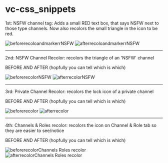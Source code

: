 # vc-css_snippets

1st: NSFW channel tag:
Adds a small RED text box, that says NSFW next to those type channels. Now also recolors the small triangle in the icon to be red.

![beforerecoloandmarkerrNSFW](https://github.com/KrstlSkll69/vc-snippets/assets/150982280/94112463-c611-4f3e-9161-a3ed77dfb443)
![afterrecoloandmarkerrNSFW](https://github.com/KrstlSkll69/vc-snippets/assets/150982280/776e5923-82a8-4684-b4a3-b04d80ce25ee)


----

2nd: NSFW Channel Recolor:
recolors the triangle of an 'NSFW' channel

BEFORE AND AFTER 
(hopfully you can tell which is which)

![beforerecolorNSFW](https://github.com/KrstlSkll69/vc-snippets/assets/150982280/d3b57ff4-bb3d-40fa-a642-11f1741cd9a4)
![afterrecolorNSFW](https://github.com/KrstlSkll69/vc-snippets/assets/150982280/9edbf4bf-4743-47a4-a64c-b8919ebf1b4e)


----

3rd: Private Channel Recolor:
recolors the lock icon of a private channel

BEFORE AND AFTER 
(hopfully you can tell which is which)

![beforerecolor](https://github.com/KrstlSkll69/vc-snippets/assets/150982280/67802ae7-e3bb-4942-bc83-3d701d1e9be0)
![afterrecolor](https://github.com/KrstlSkll69/vc-snippets/assets/150982280/52dce3e0-3119-482f-9ddd-4b0056315933)

---- 
4th: Channels & Roles recolor:
recolors the icon on Channel & Role tab so they are easier to see/notice

BEFORE AND AFTER 
(hopfully you can tell which is which)

![beforerecolorChannels Roles recolor](https://github.com/KrstlSkll69/vc-snippets/assets/150982280/add2e384-c1e4-43c6-a29c-374d3875ee4f)
![afterrecolorChannels Roles recolor](https://github.com/KrstlSkll69/vc-snippets/assets/150982280/6055801a-915b-4035-8376-e45b7cdf1417)

